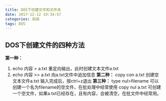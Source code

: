 ```yaml
---
title: DOS下创建文件和文件夹
date: 2017-12-12 19:34:57
categories: 系统
tags: DOS
---
```

## DOS下创建文件的四种方法
**第一种：**
1. echo 内容 > a.txt 重定向输出，此时创建文本文件a.txt 
2. echo 内容 >> a.txt 向a.txt文件中追加信息
**第二种：**
copy con a.txt 创建空文本文件a.txt
输入完成后，按ctrl+z退出
**第三种：**
type nul>filename 可以创建一个名为filename的空文件，在批处理中经常使用
copy nul a.txt 可创建一个空文件，如果a.txt已经存在，且有内容，会被清空，在批文件中经常用。